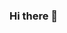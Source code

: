 ### Hi there 👋

<!--
**iamrohitanshu/iamrohitanshu** is a ✨ _special_ ✨ repository because its `README.md` (this file) appears on your GitHub profile.

Here are some ideas to get you started:
-->

